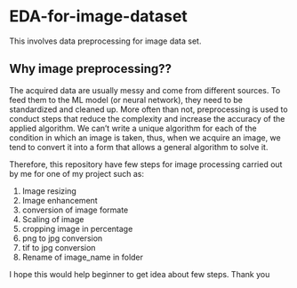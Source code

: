 # EDA-for-image-dataset
This involves data preprocessing for image data set.

## Why image preprocessing??
The acquired data are usually messy and come from different sources. To feed them to the ML model (or neural network), they need to be standardized and cleaned up. More often than not, preprocessing is used to conduct steps that reduce the complexity and increase the accuracy of the applied algorithm. We can’t write a unique algorithm for each of the condition in which an image is taken, thus, when we acquire an image, we tend to convert it into a form that allows a general algorithm to solve it.

Therefore, this repository have few steps for image processing carried out by me for one of my project such as:

1. Image resizing
2. Image enhancement 
3. conversion of image formate
4. Scaling of image
5. cropping image in percentage
6. png to jpg conversion
7. tif to jpg conversion
8. Rename of image_name in folder

I hope this would help beginner to get idea about few steps.
Thank you
